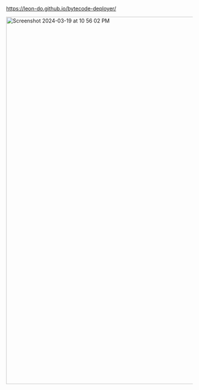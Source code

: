 https://leon-do.github.io/bytecode-deployer/

<img width="993" alt="Screenshot 2024-03-19 at 10 56 02 PM" src="https://github.com/leon-do/bytecode-deployer/assets/19412160/c3330c49-3d7d-437c-8407-d928a37368a4">
